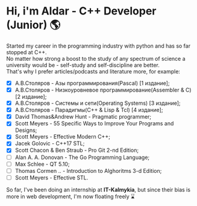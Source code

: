 **<h1>Hi, i'm Aldar - C++ Developer (Junior) :earth_americas:</h1>**
Started my career in the programming industry with python and has so far stopped at C++.<br>
No matter how strong a boost to the study of any spectrum of science a university would be - self-study and self-discipline are better.<br>That's why I prefer articles/podcasts and literature more, for example:<br>
- [x] А.В.Столяров - Азы программирования(Pascal) [1 издание];
- [x] А.В.Столяров - Низкоуровневое программирование(Assembler & C) [2 издание];
- [x] А.В.Столяров - Системы и сети(Operating Systems) [3 издание];
- [x] А.В.Столяров - Парадигмы(C++ & Lisp & Tcl) [4 издание];
- [x] David Thomas&Andrew Hunt - Pragmatic programmer;
- [x] Scott Meyers - 55 Specific Ways to Improve Your Programs and Designs;
- [x] Scott Meyers - Effective Modern C++;
- [x] Jacek Golovic - C++17 STL;
- [x] Scott Chacon & Ben Straub - Pro Git 2-nd Edition;
- [ ] Alan A. A. Donovan - The Go Programming Language;
- [ ] Max Schlee - QT 5.10;
- [ ] Thomas Cormen .. - Introduction to Alghoritms 3-d Edition;
- [ ] Scott Meyers - Effective STL.

So far, I've been doing an internship at **IT-Kalmykia**, but since their bias is more in web development, I'm now floating freely :hourglass:
